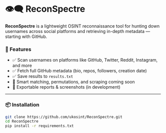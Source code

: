 # 👁️‍🗨️ ReconSpectre

**ReconSpectre** is a lightweight OSINT reconnaissance tool for hunting down usernames across social platforms and retrieving in-depth metadata — starting with GitHub.

### 🚀 Features

- ✅ Scan usernames on platforms like GitHub, Twitter, Reddit, Instagram, and more
- ✅ Fetch full GitHub metadata (bio, repos, followers, creation date)
- ✅ Save results to `results.txt`
- 🧠 Smart matching, permutations, and scraping coming soon
- 📄 Exportable reports & screenshots (in development)

---

### 📦 Installation

```bash
git clone https://github.com/ukosint/ReconSpectre.git
cd ReconSpectre
pip install -r requirements.txt
